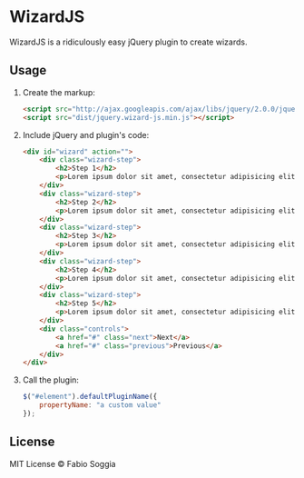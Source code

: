 # WizardJS

WizardJS is a ridiculously easy jQuery plugin to create wizards.

## Usage

1. Create the markup:

	```html
	<script src="http://ajax.googleapis.com/ajax/libs/jquery/2.0.0/jquery.min.js"></script>
	<script src="dist/jquery.wizard-js.min.js"></script>
	```

2. Include jQuery and plugin's code:

	```html
	<div id="wizard" action="">
		<div class="wizard-step">
			<h2>Step 1</h2>
			<p>Lorem ipsum dolor sit amet, consectetur adipisicing elit. Eveniet, optio?</p>
		</div>
		<div class="wizard-step">
			<h2>Step 2</h2>
			<p>Lorem ipsum dolor sit amet, consectetur adipisicing elit. Beatae, temporibus.</p>
		</div>
		<div class="wizard-step">
			<h2>Step 3</h2>
			<p>Lorem ipsum dolor sit amet, consectetur adipisicing elit. In, nihil.</p>
		</div>
		<div class="wizard-step">
			<h2>Step 4</h2>
			<p>Lorem ipsum dolor sit amet, consectetur adipisicing elit. Temporibus, inventore.</p>
		</div>
		<div class="wizard-step">
			<h2>Step 5</h2>
			<p>Lorem ipsum dolor sit amet, consectetur adipisicing elit. Quam, necessitatibus?</p>
		</div>
		<div class="controls">
			<a href="#" class="next">Next</a>
			<a href="#" class="previous">Previous</a>
		</div>
	</div>
	```

3. Call the plugin:

	```javascript
	$("#element").defaultPluginName({
		propertyName: "a custom value"
	});
	```

## License

MIT License © Fabio Soggia
